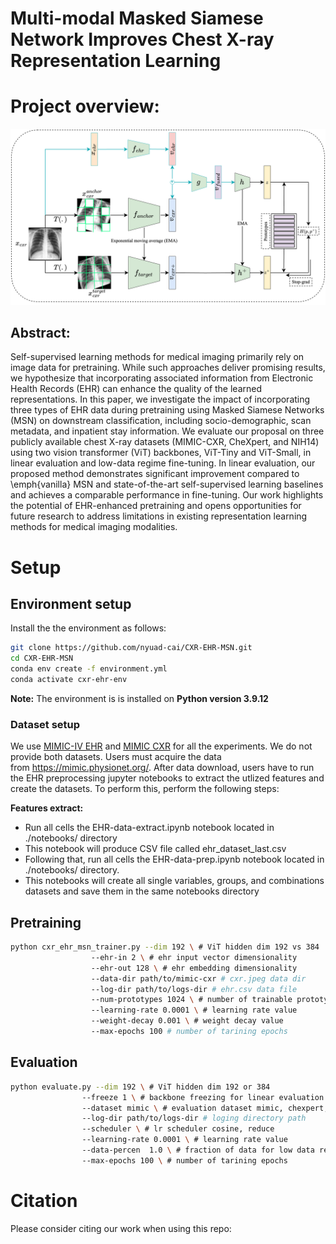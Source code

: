 # Multi-modal Masked Siamese Network Improves Chest X-ray Representation Learning

# Project overview:

![image info](./Assets/msn.png)

## Abstract:

Self-supervised learning methods for medical imaging primarily rely on image data for pretraining. While such approaches deliver promising results, we hypothesize that incorporating associated information from Electronic Health Records (EHR) can enhance the quality of the learned representations. In this paper, we investigate the impact of incorporating three types of EHR data during pretraining using Masked Siamese Networks (MSN) on downstream classification, including socio-demographic, scan metadata, and inpatient stay information. We evaluate our proposal on three publicly available chest X-ray datasets (MIMIC-CXR, CheXpert, and NIH14) using two vision transformer (ViT) backbones, ViT-Tiny and ViT-Small, in linear evaluation and low-data regime fine-tuning. In linear evaluation, our proposed method demonstrates significant improvement compared to \emph{vanilla} MSN and state-of-the-art self-supervised learning baselines and achieves a comparable performance in fine-tuning. Our work highlights the potential of EHR-enhanced pretraining and opens opportunities for future research to address limitations in existing representation learning methods for medical imaging modalities.

# Setup

## Environment setup

Install the the environment as follows: 

```bash
git clone https://github.com/nyuad-cai/CXR-EHR-MSN.git
cd CXR-EHR-MSN
conda env create -f environment.yml
conda activate cxr-ehr-env
```

**Note:** The environment is is installed on **Python version 3.9.12**

### Dataset setup

We use [MIMIC-IV EHR](https://physionet.org/content/mimiciv/1.0/) and [MIMIC CXR](https://physionet.org/content/mimic-cxr-jpg/2.0.0/) for all the experiments. We do not provide both datasets. Users must acquire the data from https://mimic.physionet.org/. After data download, users have to run the EHR preprocessing jupyter notebooks to extract the utlized features and create the datasets. To perform this, perform the following steps:

**Features extract:**

- Run all cells the EHR-data-extract.ipynb notebook located in ./notebooks/ directory
- This notebook will produce CSV file called  ehr_dataset_last.csv
- Following that, run all cells the EHR-data-prep.ipynb notebook located in ./notebooks/ directory.
- This notebooks will create all single variables, groups, and combinations datasets and save them in the same notebooks directory

## Pretraining

```bash
python cxr_ehr_msn_trainer.py --dim 192 \ # ViT hidden dim 192 vs 384
			      --ehr-in 2 \ # ehr input vector dimensionality
			      --ehr-out 128 \ # ehr embedding dimensionality
			      --data-dir path/to/mimic-cxr # cxr.jpeg data dir
			      --log-dir path/to/logs-dir # ehr.csv data file
			      --num-prototypes 1024 \ # number of trainable prototypes
			      --learning-rate 0.0001 \ # learning rate value
			      --weight-decay 0.001 \ # weight decay value
			      --max-epochs 100 # number of tarining epochs
```

## Evaluation

```bash
python evaluate.py --dim 192 \ # ViT hidden dim 192 or 384 
			    --freeze 1 \ # backbone freezing for linear evaluation 1 vs 0
	     		--dataset mimic \ # evaluation dataset mimic, chexpert, nih
			    --log-dir path/to/logs-dir # loging directory path
			    --scheduler \ # lr scheduler cosine, reduce
			    --learning-rate 0.0001 \ # learning rate value
			    --data-percen  1.0 \ # fraction of data for low data regimes 
             	--max-epochs 100 \ # number of tarining epochs
```

# Citation

Please consider citing our work when using this repo:
